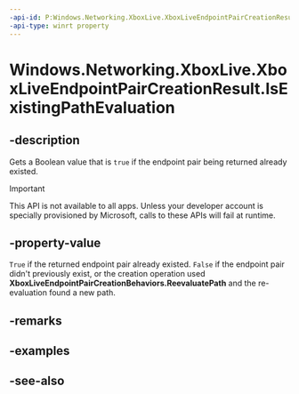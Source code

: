 ```yaml
---
-api-id: P:Windows.Networking.XboxLive.XboxLiveEndpointPairCreationResult.IsExistingPathEvaluation
-api-type: winrt property
---
```


<!-- Property syntax
public bool IsExistingPathEvaluation { get; }
-->

# Windows.Networking.XboxLive.XboxLiveEndpointPairCreationResult.IsExistingPathEvaluation

## -description

Gets a Boolean value that is `true` if the endpoint pair being returned already existed.

> [!IMPORTANT]
> This API is not available to all apps. Unless your developer account is specially provisioned by Microsoft, calls to these APIs will fail at runtime.

## -property-value

`True` if the returned endpoint pair already existed. `False` if the endpoint pair didn't previously exist, or the creation operation used **XboxLiveEndpointPairCreationBehaviors.ReevaluatePath** and the re-evaluation found a new path.

## -remarks

## -examples

## -see-also
